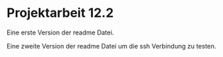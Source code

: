 Projektarbeit 12.2
==================

Eine erste Version der readme Datei.

Eine zweite Version der readme Datei um die ssh Verbindung zu testen.
